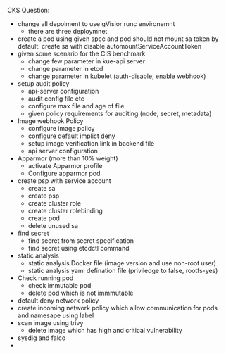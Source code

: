 
CKS Question:
- change all depolment to use gVisior runc environemnt 
  - there are three deploymnet 
- create a pod using given spec and pod should not mount sa token by default. create sa with disable automountServiceAccountToken
- given some scenario for the CIS benchmark
  - change few parameter in kue-api server
  - change parameter in etcd
  - change parameter in kubelet (auth-disable, enable webhook)
- setup audit policy 
  - api-server configuration
  - audit config file etc
  - configure max file and age of file
  - given policy requirements for auditing (node, secret, metadata)
- Image webhook Policy 
  - configure image policy 
  - configure default implict deny
  - setup image verification link in backend file
  - api server configuration
- Apparmor (more than 10% weight)
  - activate Apparmor profile
  - Configure apparmor pod
- create psp with service account
  - create sa
  - create psp
  - create cluster role
  - create cluster rolebinding
  - create pod
  - delete unused sa
- find secret
  - find secret from secret specification
  - find secret using etcdctl command
- static analysis 
  - static analysis Docker file (image version and use non-root user)
  - static analysis yaml defination file (priviledge to false, rootfs-yes)
- Check running pod
  - check immutable pod
  - delete pod which is not immmutable
- default deny network policy
- create incoming network policy which allow communication for pods and namesape using label
- scan image using trivy 
  - delete image which has high and critical vulnerability
- sysdig and falco
- 



